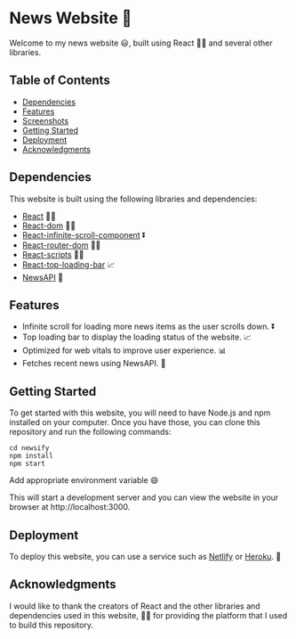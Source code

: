 # News Website :newspaper:

Welcome to my news website :smiley:, built using React :guardsman: and several other libraries.

## Table of Contents

- [Dependencies](#dependencies)
- [Features](#features)
- [Screenshots](#screenshots)
- [Getting Started](#getting-started)
- [Deployment](#deployment)
- [Acknowledgments](#acknowledgments)

## Dependencies

This website is built using the following libraries and dependencies:
- [React](https://reactjs.org/) :guardsman:
- [React-dom](https://reactjs.org/docs/react-dom.html) :guardsman:
- [React-infinite-scroll-component](https://www.npmjs.com/package/react-infinite-scroll-component) :arrow_double_down:
- [React-router-dom](https://reactrouter.com/) :guardsman:
- [React-scripts](https://www.npmjs.com/package/react-scripts) :guardsman:
- [React-top-loading-bar](https://www.npmjs.com/package/react-top-loading-bar) :chart_with_upwards_trend:
- [NewsAPI](https://newsapi.org/) :newspaper:

## Features

- Infinite scroll for loading more news items as the user scrolls down. :arrow_double_down:
- Top loading bar to display the loading status of the website. :chart_with_upwards_trend:
- Optimized for web vitals to improve user experience. :bar_chart:
- Fetches recent news using NewsAPI. :newspaper:


## Getting Started

To get started with this website, you will need to have Node.js and npm installed on your computer. Once you have those, you can clone this repository and run the following commands:

```
cd newsify
npm install
npm start
```

Add appropriate environment variable :smile:

This will start a development server and you can view the website in your browser at http://localhost:3000.

## Deployment

To deploy this website, you can use a service such as [Netlify](https://www.netlify.com/) or [Heroku](https://www.heroku.com/). :rocket:

## Acknowledgments

I would like to thank the creators of React and the other libraries and dependencies used in this website, :guardsman: for providing the platform that I used to build this repository.

